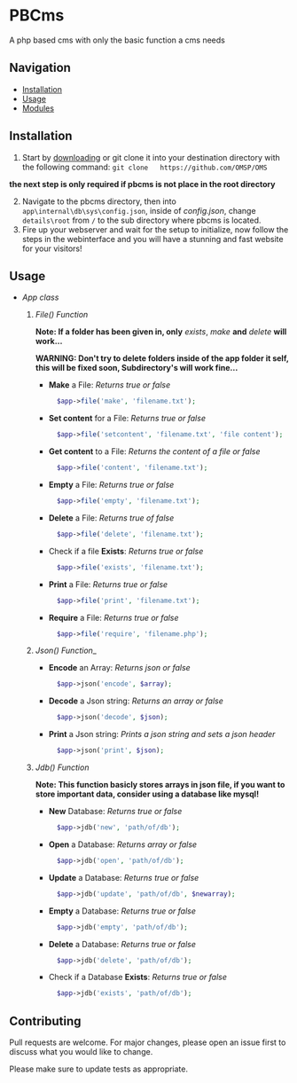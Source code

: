# PBCms
A php based cms with only the basic function a cms needs

## Navigation
- [Installation](#Installation)
- [Usage](#Usage)
- [Modules](#Modules)

## Installation

1. Start by [downloading](https://github.com/kearfy/pbcms/archive/master.zip) or git clone it into
 your destination directory with the following command: ```git clone   https://github.com/OMSP/OMS```

  **the next step is only required if pbcms is not place in the root directory**

2. Navigate to the pbcms directory, then into ```app\internal\db\sys\config.json```, inside of _config.json_,
 change ```details\root``` from ```/``` to the sub directory where pbcms is located.
3. Fire up your webserver and wait for the setup to initialize, now follow the steps in the webinterface
 and you will have a stunning and fast website for your visitors!


## Usage

* _App class_
   1. _File() Function_

      __Note: If a folder has been given in, only__ *exists*, *make* __and__ *delete* __will work...__

      __WARNING: Don't try to delete folders inside of the app folder it self, this will be fixed soon,
        Subdirectory's will work fine...__
      - __Make__ a File:
        _Returns true or false_
        ```php
          $app->file('make', 'filename.txt');
        ```
      - __Set content__ for a File:
        _Returns true or false_
        ```php
          $app->file('setcontent', 'filename.txt', 'file content');
        ```
      - __Get content__ to a File:
        _Returns the content of a file or false_
        ```php
          $app->file('content', 'filename.txt');
        ```
      - __Empty__ a File:
        _Returns true or false_
        ```php
          $app->file('empty', 'filename.txt');
        ```
      - __Delete__ a File:
        _Returns true of false_
        ```php
          $app->file('delete', 'filename.txt');
        ```
      - Check if a file __Exists__:
        _Returns true or false_
        ```php
          $app->file('exists', 'filename.txt');
        ```
      - __Print__ a File:
        _Returns true or false_
        ```php
          $app->file('print', 'filename.txt');
        ```
      - __Require__ a File:
        _Returns true or false_
        ```php
          $app->file('require', 'filename.php');
        ```
   2. _Json() Function__
      - __Encode__ an Array:
        _Returns json or false_
        ```php
          $app->json('encode', $array);
        ```
      - __Decode__ a Json string:
        _Returns an array or false_
        ```php
          $app->json('decode', $json);
        ```
      - __Print__ a Json string:
        _Prints a json string and sets a json header_
        ```php
          $app->json('print', $json);
        ```
   3. _Jdb() Function_

      __Note: This function basicly stores arrays in json file, if you want to store important data,
        consider using a database like mysql!__
      - __New__ Database:
        _Returns true or false_
        ```php
          $app->jdb('new', 'path/of/db');
        ```
      - __Open__ a Database:
        _Returns array or false_
        ```php
          $app->jdb('open', 'path/of/db');
        ```
      - __Update__ a Database:
        _Returns true or false_
        ```php
          $app->jdb('update', 'path/of/db', $newarray);
        ```
      - __Empty__ a Database:
        _Returns true or false_
        ```php
          $app->jdb('empty', 'path/of/db');
        ```
      - __Delete__ a Database:
        _Returns true or false_
        ```php
          $app->jdb('delete', 'path/of/db');
        ```
      - Check if a Database __Exists__:
        _Returns true or false_
        ```php
          $app->jdb('exists', 'path/of/db');
        ```

## Contributing
Pull requests are welcome. For major changes, please open an issue first to discuss what you would like to change.

Please make sure to update tests as appropriate.
